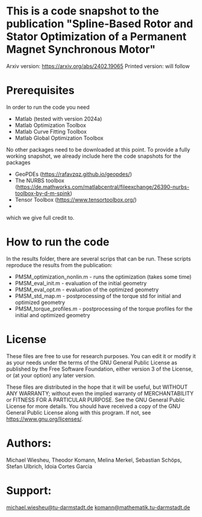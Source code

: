# This is a code snapshot to the publication "Spline-Based Rotor and Stator Optimization of a Permanent Magnet Synchronous Motor"
Arxiv version: https://arxiv.org/abs/2402.19065
Printed version: will follow

# Prerequisites

In order to run the code you need
- Matlab (tested with version 2024a)
- Matlab Optimization Toolbox
- Matlab Curve Fitting Toolbox
- Matlab Global Optimization Toolbox

No other packages need to be downloaded at this point. To provide a fully working snapshot, we already include here the code snapshots for the packages

- GeoPDEs (https://rafavzqz.github.io/geopdes/)
- The NURBS toolbox (https://de.mathworks.com/matlabcentral/fileexchange/26390-nurbs-toolbox-by-d-m-spink)
- Tensor Toolbox (https://www.tensortoolbox.org/)
- 
which we give full credit to.


# How to run the code

In the results folder, there are several scrips that can be run. These scripts reproduce the results from the publication:
- PMSM_optimization_nonlin.m - runs the optimization (takes some time)
- PMSM_eval_init.m - evaluation of the initial geometry
- PMSM_eval_opt.m - evaluation of the optimized geometry
- PMSM_std_map.m - postprocessing of the torque std for initial and optimized geometry
- PMSM_torque_profiles.m - postprocessing of the torque profiles for the initial and optimized geometry

# License

These files are free to use for research purposes. You can edit it or modify it as your needs under the terms of the GNU General Public License as published by the Free Software Foundation, either version 3 of the License, or (at your option) any later version.

These files are distributed in the hope that it will be useful, but WITHOUT ANY WARRANTY; without even the implied warranty of MERCHANTABILITY or FITNESS FOR A PARTICULAR PURPOSE. See the GNU General Public License for more details.
You should have received a copy of the GNU General Public License along with this program. If not, see <https://www.gnu.org/licenses/>.

# Authors: 
Michael Wiesheu, Theodor Komann, Melina Merkel, Sebastian Schöps, Stefan Ulbrich, Idoia Cortes Garcia

# Support:
michael.wiesheu@tu-darmstadt.de
komann@mathematik.tu-darmstadt.de
